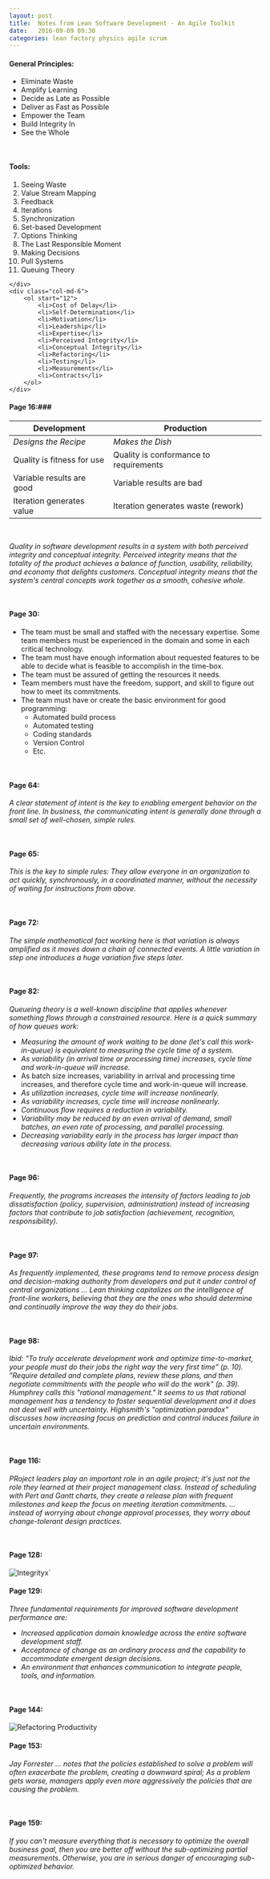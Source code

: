 ```yaml
---
layout: post
title:  Notes from Lean Software Development - An Agile Toolkit
date:   2016-09-09 09:30
categories: lean factory physics agile scrum
---
```


#### General Principles: ###

- Eliminate Waste
- Amplify Learning
- Decide as Late as Possible
- Deliver as Fast as Possible
- Empower the Team
- Build Integrity In
- See the Whole

<br>

#### Tools: ###
<div class="row">
	<div class="col-md-6">
		<ol>
			<li>Seeing Waste</li>
			<li>Value Stream Mapping</li>
			<li>Feedback</li>
			<li>Iterations</li>
			<li>Synchronization</li>
			<li>Set-based Development</li>
			<li>Options Thinking</li>
			<li>The Last Responsible Moment</li>
			<li>Making Decisions</li>
			<li>Pull Systems</li>
			<li>Queuing Theory</li>
		</ol>

	</div>
	<div class="col-md-6">
		<ol start="12">
			<li>Cost of Delay</li>
			<li>Self-Determination</li>
			<li>Motivation</li>
			<li>Leadership</li>
			<li>Expertise</li>
			<li>Perceived Integrity</li>
			<li>Conceptual Integrity</li>
			<li>Refactoring</li>
			<li>Testing</li>
			<li>Measurements</li>
			<li>Contracts</li>
		</ol>
	</div>
</div>

#### Page 16:###
<table class="table">
	<thead>
		<th>Development</th>
		<th>Production</th>
	</thead>
	<tr>
		<td>
			<em>Designs the Recipe</em>
		</td>
		<td>
			<em>Makes the Dish</em>
		</td>
	</tr>
	<tr>
		<td>
			Quality is fitness for use
		</td>
		<td>
			Quality is conformance to requirements
		</td>
	</tr>
	<tr>
		<td>
			Variable results are good
		</td>
		<td>
			Variable results are bad
		</td>
	</tr>
	<tr>
		<td>
			Iteration generates value
		</td>
		<td>
			Iteration generates waste (rework)
		</td>
	</tr>
</table>

<br>

_Quality in software development results in a system with both perceived integrity and conceptual integrity. Perceived integrity means that the totality of the product achieves a balance of function, usability, reliability, and economy that delights customers. Conceptual integrity means that the system's central concepts work together as a smooth, cohesive whole._

<br>

#### Page 30: ###

- The team must be small and staffed with the necessary expertise. Some team members must be experienced in the domain and some in each critical technology.
- The team must have enough information about requested features to be able to decide what is feasible to accomplish in the time-box.
- The team must be assured of getting the resources it needs.
- Team members must have the freedom, support, and skill to figure out how to meet its commitments.
- The team must have or create the basic environment for good programming:
  - Automated build process
  - Automated testing
  - Coding standards
  - Version Control
  - Etc.

<br>

#### Page 64: ###

_A clear statement of intent is the key to enabling emergent behavior on the front line. In business, the communicating intent is generally done through a small set of well-chosen, simple rules._

<br>

#### Page 65: ###

_This is the key to simple rules: They allow everyone in an organization to act quickly, synchronously, in a coordinated manner, without the necessity of waiting for instructions from above._

<br> 

#### Page 72: ###

_The simple mathematical fact working here is that variation is always amplified as it moves down a chain of connected events. A little variation in step one introduces a huge variation five steps later._

<br> 

#### Page 82: ###
_Queueing theory is a well-known discipline that applies whenever something flows through a constrained resource. Here is a quick summary of how queues work:_

- _Measuring the amount of work waiting to be done (let's call this work-in-queue) is equivalent to measuring the cycle time of a system._
- _As variability (in arrival time or processing time) increases, cycle time and work-in-queue will increase._
- As batch size increases, variability in arrival and processing time increases, and therefore cycle time and work-in-queue will increase.
- _As utilization increases, cycle time will increase nonlinearly._
- _As variability increases, cycle time will increase nonlinearly._
- _Continuous flow requires a reduction in variability._
- _Variability may be reduced by an even arrival of demand, small batches, an even rate of processing, and parallel processing._
- _Decreasing variability early in the process has larger impact than decreasing various ability late in the process._

<br> 

#### Page 96: ###

_Frequently, the programs increases the intensity of factors leading to job dissatisfaction (policy, supervision, administration) instead of increasing factors that contribute to job satisfaction (achievement, recognition, responsibility)._

<br> 

#### Page 97: ###
_As frequently implemented, these programs tend to remove process design and decision-making authority from developers and put it under control of central organizations ... Lean thinking capitalizes on the intelligence of front-line workers, believing that they are the ones who should determine and continually improve the way they do their jobs._

<br> 

#### Page 98: ###
_Ibid: "To truly accelerate development work and optimize time-to-market, your people must do their jobs the right way the very first time" (p. 10). "Require detailed and complete plans, review these plans, and then negotiate commitments with the people who will do the work" (p. 39). Humphrey calls this "rational management." It seems to us that rational management has a tendency to foster sequential development and it does not deal well with uncertainty. Highsmith's "optimization paradox" discusses how increasing focus on prediction and control induces failure in uncertain environments._

<br> 

#### Page 116: ###

_PRoject leaders play an important role in an agile project; it's just not the role they learned at their project management class. Instead of scheduling with Pert and Gantt charts, they create a release plan with frequent milestones and keep the focus on meeting iteration commitments. ... instead of worrying about change approval processes, they worry about change-tolerant design practices._

<br> 

#### Page 128: ###
<img class="img img-thumbnail img-responsive" src="{{site.baseurl}}/assets/integrity.jpg" alt="Integrityx`">

<br> 

#### Page 129: ###

_Three fundamental requirements for improved software development performance are:_

- _Increased application domain knowledge across the entire software development staff._
- _Acceptance of change as an ordinary process and the capability to accommodate emergent design decisions._
- _An environment that enhances communication to integrate people, tools, and information._

<br> 

#### Page 144: ###

<img class="img img-thumbnail img-responsive" src="{{site.baseurl}}/assets/refactoring_productivity.jpg" alt="Refactoring Productivity">

<br> 

#### Page 153: ###

_Jay Forrester ... notes that the policies established to solve a problem will often exacerbate the problem, creating a downward spiral; As a problem gets worse, managers apply even more aggressively the policies that are causing the problem._

<br> 

#### Page 159: ###
_If you can't measure everything that is necessary to optimize the overall business goal, then you are better off without the sub-optimizing partial measurements. Otherwise, you are in serious danger of encouraging sub-optimized behavior._